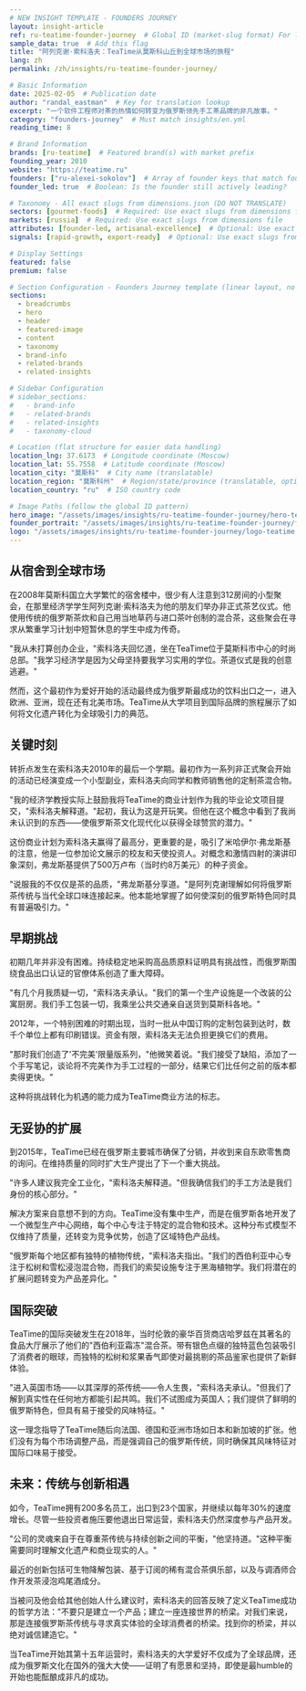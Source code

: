 ```yaml
---
# NEW INSIGHT TEMPLATE - FOUNDERS JOURNEY
layout: insight-article
ref: ru-teatime-founder-journey  # Global ID (market-slug format) For language switcher
sample_data: true  # Add this flag
title: "阿列克谢·索科洛夫：TeaTime从莫斯科山丘到全球市场的旅程"
lang: zh
permalink: /zh/insights/ru-teatime-founder-journey/

# Basic Information
date: 2025-02-05  # Publication date
author: "randal_eastman"  # Key for translation lookup
excerpt: "一个软件工程师对茶的热情如何转变为俄罗斯领先手工茶品牌的非凡故事。"
category: "founders-journey"  # Must match insights/en.yml
reading_time: 8

# Brand Information
brands: [ru-teatime]  # Featured brand(s) with market prefix
founding_year: 2010
website: "https://teatime.ru"
founders: ["ru-alexei-sokolov"]  # Array of founder keys that match founder_names.json entries
founder_led: true  # Boolean: Is the founder still actively leading?

# Taxonomy - All exact slugs from dimensions.json (DO NOT TRANSLATE)
sectors: [gourmet-foods]  # Required: Use exact slugs from dimensions file
markets: [russia]  # Required: Use exact slugs from dimensions file
attributes: [founder-led, artisanal-excellence]  # Optional: Use exact slugs from dimensions file
signals: [rapid-growth, export-ready]  # Optional: Use exact slugs from dimensions file

# Display Settings
featured: false
premium: false

# Section Configuration - Founders Journey template (linear layout, no sidebar)
sections:
  - breadcrumbs
  - hero
  - header
  - featured-image
  - content
  - taxonomy
  - brand-info
  - related-brands
  - related-insights

# Sidebar Configuration
# sidebar_sections:
#   - brand-info
#   - related-brands
#   - related-insights
#   - taxonomy-cloud

# Location (flat structure for easier data handling)
location_lng: 37.6173  # Longitude coordinate (Moscow)
location_lat: 55.7558  # Latitude coordinate (Moscow)
location_city: "莫斯科"  # City name (translatable)
location_region: "莫斯科州"  # Region/state/province (translatable, optional)
location_country: "ru"  # ISO country code

# Image Paths (follow the global ID pattern)
hero_image: "/assets/images/insights/ru-teatime-founder-journey/hero-teatime.jpg"
founder_portrait: "/assets/images/insights/ru-teatime-founder-journey/founder-portrait-alexei-sokolov.jpg"  # Optional
logo: "/assets/images/insights/ru-teatime-founder-journey/logo-teatime.jpg"  # Optional
---
```


## 从宿舍到全球市场

在2008年莫斯科国立大学繁忙的宿舍楼中，很少有人注意到312房间的小型聚会，在那里经济学学生阿列克谢·索科洛夫为他的朋友们举办非正式茶艺仪式。他使用传统的俄罗斯茶炊和自己用当地草药与进口茶叶创制的混合茶，这些聚会在寻求从繁重学习计划中短暂休息的学生中成为传奇。

"我从未打算创办企业，"索科洛夫回忆道，坐在TeaTime位于莫斯科市中心的时尚总部。"我学习经济学是因为父母坚持要我学习实用的学位。茶道仪式是我的创意逃避。"

然而，这个最初作为爱好开始的活动最终成为俄罗斯最成功的饮料出口之一，进入欧洲、亚洲，现在还有北美市场。TeaTime从大学项目到国际品牌的旅程展示了如何将文化遗产转化为全球吸引力的典范。

## 关键时刻

转折点发生在索科洛夫2010年的最后一个学期。最初作为一系列非正式聚会开始的活动已经演变成一个小型副业，索科洛夫向同学和教师销售他的定制茶混合物。

"我的经济学教授实际上鼓励我将TeaTime的商业计划作为我的毕业论文项目提交，"索科洛夫解释道。"起初，我认为这是开玩笑。但他在这个概念中看到了我尚未认识到的东西——使俄罗斯茶文化现代化以获得全球赞赏的潜力。"

这份商业计划为索科洛夫赢得了最高分，更重要的是，吸引了米哈伊尔·弗龙斯基的注意，他是一位参加论文展示的校友和天使投资人。对概念和激情四射的演讲印象深刻，弗龙斯基提供了500万卢布（当时约8万美元）的种子资金。

"说服我的不仅仅是茶的品质，"弗龙斯基分享道。"是阿列克谢理解如何将俄罗斯茶传统与当代全球口味连接起来。他本能地掌握了如何使深刻的俄罗斯特色同时具有普遍吸引力。"

## 早期挑战

初期几年并非没有困难。持续稳定地采购高品质原料证明具有挑战性，而俄罗斯围绕食品出口认证的官僚体系创造了重大障碍。

"有几个月我质疑一切，"索科洛夫承认。"我们的第一个生产设施是一个改装的公寓厨房。我们手工包装一切，我乘坐公共交通亲自送货到莫斯科各地。"

2012年，一个特别困难的时期出现，当时一批从中国订购的定制包装到达时，数千个单位上都有印刷错误。资金有限，索科洛夫无法负担更换它们的费用。

"那时我们创造了'不完美'限量版系列，"他微笑着说。"我们接受了缺陷，添加了一个手写笔记，谈论将不完美作为手工过程的一部分，结果它们比任何之前的版本都卖得更快。"

这种将挑战转化为机遇的能力成为TeaTime商业方法的标志。

## 无妥协的扩展

到2015年，TeaTime已经在俄罗斯主要城市确保了分销，并收到来自东欧零售商的询问。在维持质量的同时扩大生产提出了下一个重大挑战。

"许多人建议我完全工业化，"索科洛夫解释道。"但我确信我们的手工方法是我们身份的核心部分。"

解决方案来自意想不到的方向。TeaTime没有集中生产，而是在俄罗斯各地开发了一个微型生产中心网络，每个中心专注于特定的混合物和技术。这种分布式模型不仅维持了质量，还转变为竞争优势，创造了区域特色产品线。

"俄罗斯每个地区都有独特的植物传统，"索科洛夫指出。"我们的西伯利亚中心专注于松树和雪松浸泡混合物，而我们的索契设施专注于黑海植物学。我们将潜在的扩展问题转变为产品差异化。"

## 国际突破

TeaTime的国际突破发生在2018年，当时伦敦的豪华百货商店哈罗兹在其著名的食品大厅展示了他们的"西伯利亚霜冻"混合茶。带有银色点缀的独特蓝色包装吸引了消费者的眼球，而独特的松树和浆果香气即使对最挑剔的茶品鉴家也提供了新鲜体验。

"进入英国市场——以其深厚的茶传统——令人生畏，"索科洛夫承认。"但我们了解到真实性在任何地方都能引起共鸣。我们不试图成为英国人；我们提供了鲜明的俄罗斯特色，但具有易于接受的风味特征。"

这一理念指导了TeaTime随后向法国、德国和亚洲市场如日本和新加坡的扩张。他们没有为每个市场调整产品，而是强调自己的俄罗斯传统，同时确保其风味特征对国际口味易于接受。

## 未来：传统与创新相遇

如今，TeaTime拥有200多名员工，出口到23个国家，并继续以每年30%的速度增长。尽管一些投资者施压要他退出日常运营，索科洛夫仍然深度参与产品开发。

"公司的灵魂来自于在尊重茶传统与持续创新之间的平衡，"他坚持道。"这种平衡需要同时理解文化遗产和商业现实的人。"

最近的创新包括可生物降解包装、基于订阅的稀有混合茶俱乐部，以及与调酒师合作开发茶浸泡鸡尾酒成分。

当被问及他会给其他创始人什么建议时，索科洛夫的回答反映了定义TeaTime成功的哲学方法："不要只是建立一个产品；建立一座连接世界的桥梁。对我们来说，那是连接俄罗斯茶传统与寻求真实体验的全球消费者的桥梁。找到你的桥梁，并以绝对诚信建造它。"

当TeaTime开始其第十五年运营时，索科洛夫的大学爱好不仅成为了全球品牌，还成为俄罗斯文化在国外的强大大使——证明了有愿景和坚持，即使是最humble的开始也能酝酿成非凡的成功。

